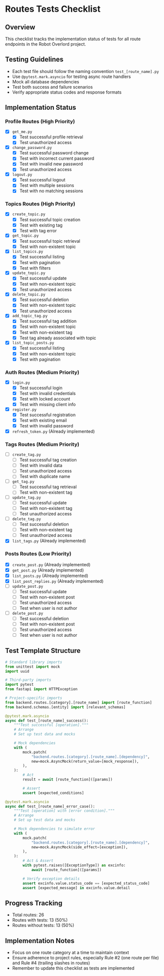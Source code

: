 # Routes Tests Checklist

## Overview
This checklist tracks the implementation status of tests for all route endpoints in the Robot Overlord project.

## Testing Guidelines
- Each test file should follow the naming convention `test_[route_name].py`
- Use `@pytest.mark.asyncio` for testing async route handlers
- Mock all database dependencies
- Test both success and failure scenarios
- Verify appropriate status codes and response formats

## Implementation Status

### Profile Routes (High Priority)
- [x] `get_me.py`
  - [x] Test successful profile retrieval
  - [x] Test unauthorized access
- [x] `change_password.py`
  - [x] Test successful password change
  - [x] Test with incorrect current password
  - [x] Test with invalid new password
  - [x] Test unauthorized access
- [x] `logout.py`
  - [x] Test successful logout
  - [x] Test with multiple sessions
  - [x] Test with no matching sessions

### Topics Routes (High Priority)
- [x] `create_topic.py`
  - [x] Test successful topic creation
  - [x] Test with existing tag
  - [x] Test with tag error
- [x] `get_topic.py`
  - [x] Test successful topic retrieval
  - [x] Test with non-existent topic
- [x] `list_topics.py`
  - [x] Test successful listing
  - [x] Test with pagination
  - [x] Test with filters
- [x] `update_topic.py`
  - [x] Test successful update
  - [x] Test with non-existent topic
  - [x] Test unauthorized access
- [x] `delete_topic.py`
  - [x] Test successful deletion
  - [x] Test with non-existent topic
  - [x] Test unauthorized access
- [x] `add_topic_tag.py`
  - [x] Test successful tag addition
  - [x] Test with non-existent topic
  - [x] Test with non-existent tag
  - [x] Test tag already associated with topic
- [x] `list_topic_posts.py`
  - [x] Test successful listing
  - [x] Test with non-existent topic
  - [x] Test with pagination

### Auth Routes (Medium Priority)
- [x] `login.py`
  - [x] Test successful login
  - [x] Test with invalid credentials
  - [x] Test with locked account
  - [x] Test with missing client info
- [x] `register.py`
  - [x] Test successful registration
  - [x] Test with existing email
  - [x] Test with invalid password
- [x] `refresh_token.py` (Already implemented)

### Tags Routes (Medium Priority)
- [ ] `create_tag.py`
  - [ ] Test successful tag creation
  - [ ] Test with invalid data
  - [ ] Test unauthorized access
  - [ ] Test with duplicate name
- [ ] `get_tag.py`
  - [ ] Test successful tag retrieval
  - [ ] Test with non-existent tag
- [ ] `update_tag.py`
  - [ ] Test successful update
  - [ ] Test with non-existent tag
  - [ ] Test unauthorized access
- [ ] `delete_tag.py`
  - [ ] Test successful deletion
  - [ ] Test with non-existent tag
  - [ ] Test unauthorized access
- [x] `list_tags.py` (Already implemented)

### Posts Routes (Low Priority)
- [x] `create_post.py` (Already implemented)
- [x] `get_post.py` (Already implemented)
- [x] `list_posts.py` (Already implemented)
- [x] `list_post_replies.py` (Already implemented)
- [ ] `update_post.py`
  - [ ] Test successful update
  - [ ] Test with non-existent post
  - [ ] Test unauthorized access
  - [ ] Test when user is not author
- [ ] `delete_post.py`
  - [ ] Test successful deletion
  - [ ] Test with non-existent post
  - [ ] Test unauthorized access
  - [ ] Test when user is not author

## Test Template Structure

```python
# Standard library imports
from unittest import mock
import uuid

# Third-party imports
import pytest
from fastapi import HTTPException

# Project-specific imports
from backend.routes.[category].[route_name] import [route_function]
from backend.schemas.[entity] import [relevant_schemas]

@pytest.mark.asyncio
async def test_[route_name]_success():
    """Test successful [operation]."""
    # Arrange
    # Set up test data and mocks

    # Mock dependencies
    with (
        mock.patch(
            "backend.routes.[category].[route_name].[dependency]",
            new=mock.AsyncMock(return_value=[mock_response]),
        ),
    ):
        # Act
        result = await [route_function]([params])

        # Assert
        assert [expected_conditions]

@pytest.mark.asyncio
async def test_[route_name]_error_case():
    """Test [operation] with [error condition]."""
    # Arrange
    # Set up test data and mocks

    # Mock dependencies to simulate error
    with (
        mock.patch(
            "backend.routes.[category].[route_name].[dependency]",
            new=mock.AsyncMock(side_effect=[exception]),
        ),
    ):
        # Act & Assert
        with pytest.raises([ExceptionType]) as excinfo:
            await [route_function]([params])

        # Verify exception details
        assert excinfo.value.status_code == [expected_status_code]
        assert [expected_message] in excinfo.value.detail
```

## Progress Tracking
- Total routes: 26
- Routes with tests: 13 (50%)
- Routes without tests: 13 (50%)

## Implementation Notes
- Focus on one route category at a time to maintain context
- Ensure adherence to project rules, especially Rule #2 (one route per file) and Rule #4 (trailing slashes in routes)
- Remember to update this checklist as tests are implemented

